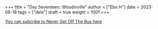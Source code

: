 +++
title = "Day Seventeen: Woodinville"
author = ["Ebo H"]
date = 2023-06-18
tags = ["dels"]
draft = true
weight = 1001
+++

[You can subcribe to Never Get Off The Bus here](https://never-get-off-the-bus.ghost.io/#/portal/)
